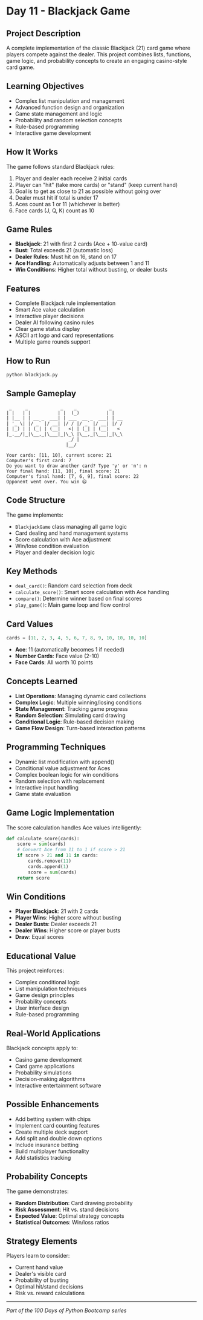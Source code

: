 # Day 11 - Blackjack Game

## Project Description

A complete implementation of the classic Blackjack (21) card game where players compete against the dealer. This project combines lists, functions, game logic, and probability concepts to create an engaging casino-style card game.

## Learning Objectives

- Complex list manipulation and management
- Advanced function design and organization
- Game state management and logic
- Probability and random selection concepts
- Rule-based programming
- Interactive game development

## How It Works

The game follows standard Blackjack rules:

1. Player and dealer each receive 2 initial cards
2. Player can "hit" (take more cards) or "stand" (keep current hand)
3. Goal is to get as close to 21 as possible without going over
4. Dealer must hit if total is under 17
5. Aces count as 1 or 11 (whichever is better)
6. Face cards (J, Q, K) count as 10

## Game Rules

- **Blackjack**: 21 with first 2 cards (Ace + 10-value card)
- **Bust**: Total exceeds 21 (automatic loss)
- **Dealer Rules**: Must hit on 16, stand on 17
- **Ace Handling**: Automatically adjusts between 1 and 11
- **Win Conditions**: Higher total without busting, or dealer busts

## Features

- Complete Blackjack rule implementation
- Smart Ace value calculation
- Interactive player decisions
- Dealer AI following casino rules
- Clear game status display
- ASCII art logo and card representations
- Multiple game rounds support

## How to Run

```bash
python blackjack.py
```

## Sample Gameplay

```text
 _     _            _    _            _    
| |   | |          | |  (_)          | |   
| |__ | | __ _  ___| | ___  __ _  ___| | __
| '_ \| |/ _` |/ __| |/ / |/ _` |/ __| |/ /
| |_) | | (_| | (__|   <| | (_| | (__|   < 
|_.__/|_|\__,_|\___|_|\_\ |\__,_|\___|_|\_\
                       _/ |                
                      |__/     

Your cards: [11, 10], current score: 21
Computer's first card: 7
Do you want to draw another card? Type 'y' or 'n': n
Your final hand: [11, 10], final score: 21
Computer's final hand: [7, 6, 9], final score: 22
Opponent went over. You win 😃
```

## Code Structure

The game implements:

- `BlackjackGame` class managing all game logic
- Card dealing and hand management systems
- Score calculation with Ace adjustment
- Win/lose condition evaluation
- Player and dealer decision logic

## Key Methods

- `deal_card()`: Random card selection from deck
- `calculate_score()`: Smart score calculation with Ace handling
- `compare()`: Determine winner based on final scores
- `play_game()`: Main game loop and flow control

## Card Values

```python
cards = [11, 2, 3, 4, 5, 6, 7, 8, 9, 10, 10, 10, 10]
```

- **Ace**: 11 (automatically becomes 1 if needed)
- **Number Cards**: Face value (2-10)
- **Face Cards**: All worth 10 points

## Concepts Learned

- **List Operations**: Managing dynamic card collections
- **Complex Logic**: Multiple winning/losing conditions
- **State Management**: Tracking game progress
- **Random Selection**: Simulating card drawing
- **Conditional Logic**: Rule-based decision making
- **Game Flow Design**: Turn-based interaction patterns

## Programming Techniques

- Dynamic list modification with append()
- Conditional value adjustment for Aces
- Complex boolean logic for win conditions
- Random selection with replacement
- Interactive input handling
- Game state evaluation

## Game Logic Implementation

The score calculation handles Ace values intelligently:

```python
def calculate_score(cards):
    score = sum(cards)
    # Convert Ace from 11 to 1 if score > 21
    if score > 21 and 11 in cards:
        cards.remove(11)
        cards.append(1)
        score = sum(cards)
    return score
```

## Win Conditions

- **Player Blackjack**: 21 with 2 cards
- **Player Wins**: Higher score without busting
- **Dealer Busts**: Dealer exceeds 21
- **Dealer Wins**: Higher score or player busts
- **Draw**: Equal scores

## Educational Value

This project reinforces:

- Complex conditional logic
- List manipulation techniques
- Game design principles
- Probability concepts
- User interface design
- Rule-based programming

## Real-World Applications

Blackjack concepts apply to:

- Casino game development
- Card game applications
- Probability simulations
- Decision-making algorithms
- Interactive entertainment software

## Possible Enhancements

- Add betting system with chips
- Implement card counting features
- Create multiple deck support
- Add split and double down options
- Include insurance betting
- Build multiplayer functionality
- Add statistics tracking

## Probability Concepts

The game demonstrates:

- **Random Distribution**: Card drawing probability
- **Risk Assessment**: Hit vs. stand decisions
- **Expected Value**: Optimal strategy concepts
- **Statistical Outcomes**: Win/loss ratios

## Strategy Elements

Players learn to consider:

- Current hand value
- Dealer's visible card
- Probability of busting
- Optimal hit/stand decisions
- Risk vs. reward calculations

---

*Part of the 100 Days of Python Bootcamp series*
